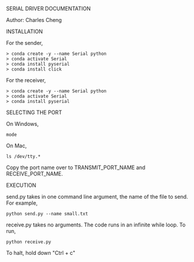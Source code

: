 SERIAL DRIVER DOCUMENTATION

Author: Charles Cheng

INSTALLATION

For the sender, 

```
> conda create -y --name Serial python
> conda activate Serial
> conda install pyserial
> conda install click 
```

For the receiver,

```
> conda create -y --name Serial python
> conda activate Serial
> conda install pyserial
```

SELECTING THE PORT

On Windows, 

`mode`

On Mac,

`ls /dev/tty.*`

Copy the port name over to TRANSMIT_PORT_NAME and RECEIVE_PORT_NAME.

EXECUTION

send.py takes in one command line argument, the name of the file to send. For example,

`python send.py --name small.txt`

receive.py takes no arguments. The code runs in an infinite while loop. To run,

`python receive.py`

To halt, hold down "Ctrl + c"
